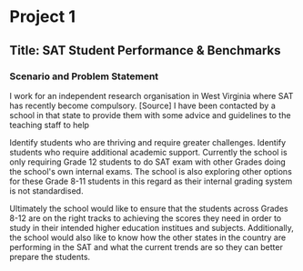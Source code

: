 # Project 1
## Title: SAT Student Performance & Benchmarks
### Scenario and Problem Statement

I work for an independent research organisation in West Virginia where SAT has recently become compulsory. [Source] I have been contacted by a school in that state to provide them with some advice and guidelines to the teaching staff to help

Identify students who are thriving and require greater challenges.
Identify students who require additional academic support.
Currently the school is only requiring Grade 12 students to do SAT exam with other Grades doing the school's own internal exams. The school is also exploring other options for these Grade 8-11 students in this regard as their internal grading system is not standardised.

Ultimately the school would like to ensure that the students across Grades 8-12 are on the right tracks to achieving the scores they need in order to study in their intended higher education institues and subjects. Additionally, the school would also like to know how the other states in the country are performing in the SAT and what the current trends are so they can better prepare the students.
